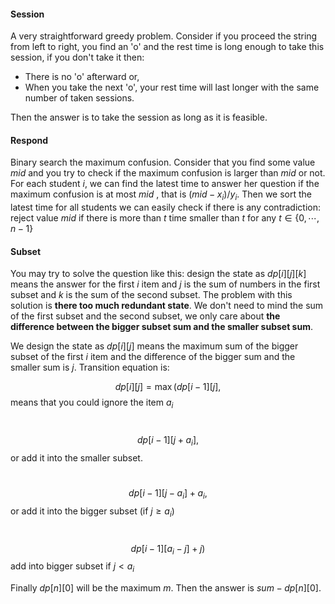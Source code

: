 #### Session

A very straightforward greedy problem. Consider if you proceed the string from left to right, you find an 'o' and the rest time is long enough to take this session, if you don't take it then:

- There is no 'o' afterward or,
- When you take the next 'o', your rest time will last longer with the same number of taken sessions.

Then the answer is to take the session as long as it is feasible.

#### Respond

Binary search the maximum confusion. Consider that you find some value $mid$ and you try to check if the maximum confusion is larger than  $mid$ or not.  For each student $i$, we can find the latest time to answer her question if the maximum confusion is at most $mid$ , that is $(mid - x_i)/y_i$.  Then we sort the latest time for all students we can easily check if there is any contradiction:  reject value $mid$ if there is more than $t$ time smaller than $t$ for any $t \in \{0,\cdots, n -1 \}$



#### Subset

You may try to solve the question like this: design the state as $dp[i][j][k]$ means the answer for the first $i$ item and $j$ is the sum of numbers in the first subset and $k$ is the sum of the second subset. The problem with this solution is **there too much redundant state**.   We don't need to mind the sum of the first subset and the second subset, we only care about **the difference between the bigger subset sum and the smaller subset sum**. 

We design the state as $dp[i][j]$ means the maximum sum of the bigger subset of the first $i$ item and the difference of the bigger sum and the smaller sum is $j$. Transition equation is:

$$ dp[i][j] = \max(dp[i-1][j],$$ 			 			means that you could ignore the item $a_i$ 

​							$$dp[i-1][j + a_i],$$ 				or add it into the smaller subset.

​							$$  dp[i-1][j-a_i] + a_i,$$  	or add it into the bigger subset (if $j \geq a_i$)

​							$$dp[i - 1][a_i - j] + j)$$  	 add into bigger subset if $j<a_i$ 

 Finally $dp[n][0]$ will be the maximum $m$. Then the answer is $sum - dp[n][0]$.